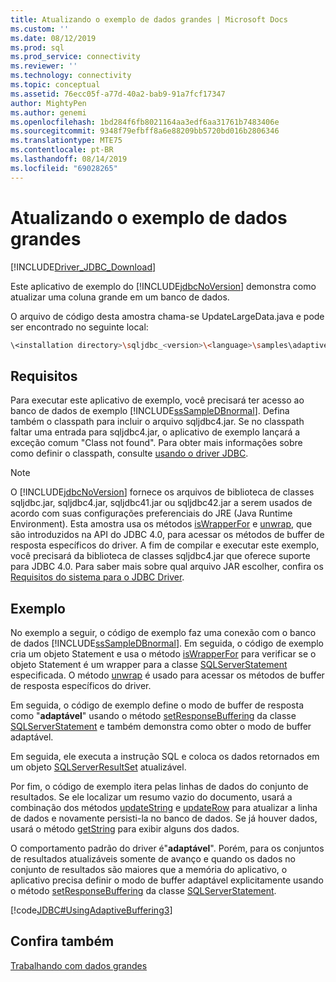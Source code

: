 ```yaml
---
title: Atualizando o exemplo de dados grandes | Microsoft Docs
ms.custom: ''
ms.date: 08/12/2019
ms.prod: sql
ms.prod_service: connectivity
ms.reviewer: ''
ms.technology: connectivity
ms.topic: conceptual
ms.assetid: 76ecc05f-a77d-40a2-bab9-91a7fcf17347
author: MightyPen
ms.author: genemi
ms.openlocfilehash: 1bd284f6fb8021164aa3edf6aa31761b7483406e
ms.sourcegitcommit: 9348f79efbff8a6e88209bb5720bd016b2806346
ms.translationtype: MTE75
ms.contentlocale: pt-BR
ms.lasthandoff: 08/14/2019
ms.locfileid: "69028265"
---
```

# <a name="updating-large-data-sample"></a>Atualizando o exemplo de dados grandes

[!INCLUDE[Driver_JDBC_Download](../../../includes/driver_jdbc_download.md)]

Este aplicativo de exemplo do [!INCLUDE[jdbcNoVersion](../../../includes/jdbcnoversion_md.md)] demonstra como atualizar uma coluna grande em um banco de dados.

O arquivo de código desta amostra chama-se UpdateLargeData.java e pode ser encontrado no seguinte local:

```bash
\<installation directory>\sqljdbc_<version>\<language>\samples\adaptive
```

## <a name="requirements"></a>Requisitos

Para executar este aplicativo de exemplo, você precisará ter acesso ao banco de dados de exemplo [!INCLUDE[ssSampleDBnormal](../../../includes/sssampledbnormal_md.md)]. Defina também o classpath para incluir o arquivo sqljdbc4.jar. Se no classpath faltar uma entrada para sqljdbc4.jar, o aplicativo de exemplo lançará a exceção comum "Class not found". Para obter mais informações sobre como definir o classpath, consulte [usando o driver JDBC](../../../connect/jdbc/using-the-jdbc-driver.md).

> [!NOTE]  
> O [!INCLUDE[jdbcNoVersion](../../../includes/jdbcnoversion_md.md)] fornece os arquivos de biblioteca de classes sqljdbc.jar, sqljdbc4.jar, sqljdbc41.jar ou sqljdbc42.jar a serem usados de acordo com suas configurações preferenciais do JRE (Java Runtime Environment). Esta amostra usa os métodos [isWrapperFor](../../../connect/jdbc/reference/iswrapperfor-method-sqlserverstatement.md) e [unwrap](../../../connect/jdbc/reference/unwrap-method-sqlserverstatement.md), que são introduzidos na API do JDBC 4.0, para acessar os métodos de buffer de resposta específicos do driver. A fim de compilar e executar este exemplo, você precisará da biblioteca de classes sqljdbc4.jar que oferece suporte para JDBC 4.0. Para saber mais sobre qual arquivo JAR escolher, confira os [Requisitos do sistema para o JDBC Driver](../../../connect/jdbc/system-requirements-for-the-jdbc-driver.md).

## <a name="example"></a>Exemplo

No exemplo a seguir, o código de exemplo faz uma conexão com o banco de dados [!INCLUDE[ssSampleDBnormal](../../../includes/sssampledbnormal_md.md)]. Em seguida, o código de exemplo cria um objeto Statement e usa o método [isWrapperFor](../../../connect/jdbc/reference/iswrapperfor-method-sqlserverstatement.md) para verificar se o objeto Statement é um wrapper para a classe [SQLServerStatement](../../../connect/jdbc/reference/sqlserverstatement-class.md) especificada. O método [unwrap](../../../connect/jdbc/reference/unwrap-method-sqlserverstatement.md) é usado para acessar os métodos de buffer de resposta específicos do driver.

Em seguida, o código de exemplo define o modo de buffer de resposta como "**adaptável**" usando o método [setResponseBuffering](../../../connect/jdbc/reference/setresponsebuffering-method-sqlserverstatement.md) da classe [SQLServerStatement](../../../connect/jdbc/reference/sqlserverstatement-class.md) e também demonstra como obter o modo de buffer adaptável.

Em seguida, ele executa a instrução SQL e coloca os dados retornados em um objeto [SQLServerResultSet](../../../connect/jdbc/reference/sqlserverresultset-class.md) atualizável.

Por fim, o código de exemplo itera pelas linhas de dados do conjunto de resultados. Se ele localizar um resumo vazio do documento, usará a combinação dos métodos [updateString](../../../connect/jdbc/reference/updatestring-method-sqlserverresultset.md) e [updateRow](../../../connect/jdbc/reference/updaterow-method-sqlserverresultset.md) para atualizar a linha de dados e novamente persisti-la no banco de dados. Se já houver dados, usará o método [getString](../../../connect/jdbc/reference/getstring-method-sqlserverresultset.md) para exibir alguns dos dados.

O comportamento padrão do driver é"**adaptável**". Porém, para os conjuntos de resultados atualizáveis somente de avanço e quando os dados no conjunto de resultados são maiores que a memória do aplicativo, o aplicativo precisa definir o modo de buffer adaptável explicitamente usando o método [setResponseBuffering](../../../connect/jdbc/reference/setresponsebuffering-method-sqlserverstatement.md) da classe [SQLServerStatement](../../../connect/jdbc/reference/sqlserverstatement-class.md).

[!code[JDBC#UsingAdaptiveBuffering3](../../../connect/jdbc/codesnippet/Java/updating-large-data-sample_1.java)]

## <a name="see-also"></a>Confira também

[Trabalhando com dados grandes](../../../connect/jdbc/code-samples/working-with-large-data.md)
